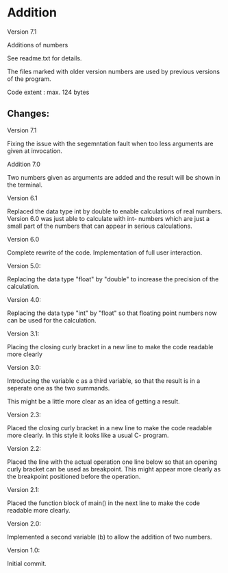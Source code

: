# Addition

Version 7.1

Additions of numbers

See readme.txt for details.

The files marked with older version numbers are used by previous versions of the program.


Code extent : max. 124 bytes


Changes:
---

Version 7.1

Fixing the issue with the segemntation fault when too less arguments are given at invocation.


Addition 7.0

Two numbers given as arguments are added and the result will be shown in the
terminal.


Version 6.1

Replaced the data type  int  by  double to enable calculations of real numbers.
Version 6.0 was just able to calculate with int- numbers which are just a small part of the numbers that can appear in serious calculations.


Version 6.0

Complete rewrite of the code.
Implementation of full user interaction.


Version 5.0:

Replacing the data type "float" by "double" to increase the precision of
the calculation.


Version 4.0:

Replacing the data type "int" by "float" so that floating point numbers now
can be used for the calculation.


Version 3.1:

Placing the closing curly bracket in a new line to make the code readable
more clearly


Version 3.0:

Introducing the variable c as a third variable, so that the result is in a
seperate one as the two summands.

This might be a little more clear as an idea of getting a result.


Version 2.3:

Placed the closing curly bracket in a new line to make the code readable
more clearly.
In this style it looks like a usual C- program.


Version 2.2:

Placed the line with the actual operation one line below so that an opening
curly bracket can be used as breakpoint.
This might appear more clearly as the breakpoint positioned before the
operation.


Version 2.1:

Placed the function block of main() in the next line to make the code readable
more clearly.


Version 2.0:

Implemented a second variable (b) to allow the addition of two numbers.


Version 1.0:

Initial commit.

